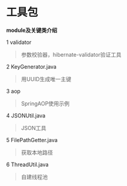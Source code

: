 工具包
===
**module及关键类介绍**<br/>

1 validator
>参数校验器，hibernate-validator验证工具

2 KeyGenerator.java
>用UUID生成唯一主键

3 aop
>SpringAOP使用示例

4 JSONUtil.java
>JSON工具

5 FilePathGetter.java
>获取本地路径

6 ThreadUtil.java
>自建线程池
